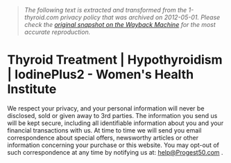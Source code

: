 > *The following text is extracted and transformed from the 1-thyroid.com privacy policy that was archived on 2012-05-01. Please check the [original snapshot on the Wayback Machine](https://web.archive.org/web/20120501033803id_/http%3A//1-thyroid.com/privacypolicy.htm) for the most accurate reproduction.*

# Thyroid Treatment | Hypothyroidism | IodinePlus2 - Women's Health Institute

We respect your privacy, and your personal information will never be disclosed, sold or given away to 3rd parties. The information you send us will be kept secure, including all identifiable information about you and your financial transactions with us. At time to time we will send you email correspondence about special offers, newsworthy articles or other information concerning your purchase or this website. You may opt-out of such correspondence at any time by notifying us at: [help@Progest50.com](mailto:help@Progest50.com) .  

